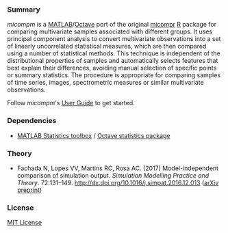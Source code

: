 ### Summary

_micompm_ is a [MATLAB]/[Octave] port of the original [micompr] [R] package for
comparing multivariate samples associated with different groups. It uses
principal component analysis to convert multivariate observations into a set of
linearly uncorrelated statistical measures, which are then compared using a
number of statistical methods. This technique is independent of the
distributional properties of samples and automatically selects features that
best explain their differences, avoiding manual selection of specific points or
summary statistics. The procedure is appropriate for comparing samples of time
series, images, spectrometric measures or similar multivariate observations.

Follow _micompm_'s [User Guide] to get started.

### Dependencies

* [MATLAB Statistics toolbox] / [Octave statistics package]

### Theory

* Fachada N, Lopes VV, Martins RC, Rosa AC. (2017)
Model-independent comparison of simulation output. *Simulation Modelling
Practice and Theory*. 72:131–149. http://dx.doi.org/10.1016/j.simpat.2016.12.013
([arXiv preprint](http://arxiv.org/abs/1509.09174))

### License

[MIT License](LICENSE)

[micompr]: https://github.com/fakenmc/micompr
[R]: https://www.r-project.org/
[MATLAB]: http://www.mathworks.com/products/matlab/
[Octave]: https://gnu.org/software/octave/
[User Guide]: docs/userguide.md
[MATLAB Statistics toolbox]: https://www.mathworks.com/products/statistics.html
[Octave statistics package]: https://octave.sourceforge.io/statistics/
